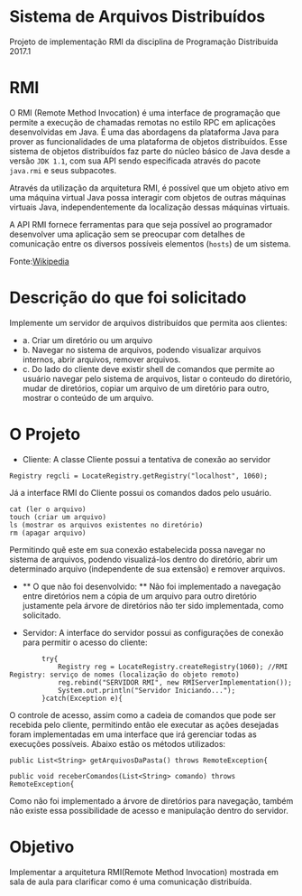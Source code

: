# Sistema de Arquivos Distribuídos
Projeto de implementação RMI da disciplina de Programação Distribuída 2017.1

# RMI
O RMI (Remote Method Invocation) é uma interface de programação que permite a execução de chamadas remotas no estilo RPC em aplicações desenvolvidas em Java. É uma das abordagens da plataforma Java para prover as funcionalidades de uma plataforma de objetos distribuídos. Esse sistema de objetos distribuídos faz parte do núcleo básico de Java desde a versão ```JDK 1.1```, com sua API sendo especificada através do pacote ```java.rmi``` e seus subpacotes.

Através da utilização da arquitetura RMI, é possível que um objeto ativo em uma máquina virtual Java possa interagir com objetos de outras máquinas virtuais Java, independentemente da localização dessas máquinas virtuais.

A API RMI fornece ferramentas para que seja possível ao programador desenvolver uma aplicação sem se preocupar com detalhes de comunicação entre os diversos possíveis elementos (```hosts```) de um sistema.

Fonte:[Wikipedia](https://pt.wikipedia.org/wiki/RMI)

# Descrição do que foi solicitado

Implemente um servidor de arquivos distribuídos que permita aos clientes:
- a. Criar um diretório ou um arquivo
- b. Navegar no sistema de arquivos, podendo visualizar arquivos internos, abrir arquivos, remover arquivos.
- c. Do lado do cliente deve existir shell de comandos que permite ao usuário navegar pelo sistema de arquivos, listar o conteudo do diretório, mudar de diretórios, copiar um arquivo de um diretório para outro, mostrar o conteúdo de um arquivo.

# O Projeto

* Cliente: 
A classe Cliente possui a tentativa de conexão ao servidor 

```Registry regcli = LocateRegistry.getRegistry("localhost", 1060);```

Já a interface RMI do Cliente possui os comandos dados pelo usuário.
```
cat (ler o arquivo)
touch (criar um arquivo)
ls (mostrar os arquivos existentes no diretório)
rm (apagar arquivo)
```

Permitindo quê este em sua conexão estabelecida possa navegar no sistema de arquivos, podendo visualizá-los dentro do diretório, abrir um determinado arquivo (independente de sua extensão) e remover arquivos.

- ** O que não foi desenvolvido: **
Não foi implementado a navegação entre diretórios nem a cópia de um arquivo para outro diretório justamente pela árvore de diretórios não ter sido implementada, como solicitado.

* Servidor: 
A interface do servidor possui as configurações de conexão para permitir o acesso do cliente:
```
		try{    
			Registry reg = LocateRegistry.createRegistry(1060); //RMI Registry: serviço de nomes (localização do objeto remoto)
			reg.rebind("SERVIDOR RMI", new RMIServerImplementation());
			System.out.println("Servidor Iniciando...");
		}catch(Exception e){
```		

O controle de acesso, assim como a cadeia de comandos que pode ser recebida pelo cliente, permitindo então ele executar as ações desejadas foram implementadas em uma interface que irá gerenciar todas as execuções possíveis.
Abaixo estão os métodos utilizados:
```
public List<String> getArquivosDaPasta() throws RemoteException{

public void receberComandos(List<String> comando) throws RemoteException{

```
Como não foi implementado a árvore de diretórios para navegação, também não existe essa possibilidade de acesso e manipulação dentro do servidor.

# Objetivo

Implementar a arquitetura RMI(Remote Method Invocation) mostrada em sala de aula para clarificar como é uma comunicação distribuída.
